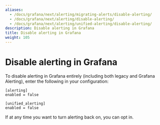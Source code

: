 ```yaml
---
aliases:
  - /docs/grafana/next/alerting/migrating-alerts/disable-alerting/
  - /docs/grafana/next/alerting/disable-alerting/
  - /docs/grafana/next/alerting/unified-alerting/disable-alerting/
description: Disable alerting in Grafana
title: Disable alerting in Grafana
weight: 105
---
```


# Disable alerting in Grafana

To disable alerting in Grafana entirely (including both legacy and Grafana Alerting), enter the following in your configuration:

```
[alerting]
enabled = false

[unified_alerting]
enabled = false
```

If at any time you want to turn alerting back on, you can opt in.
